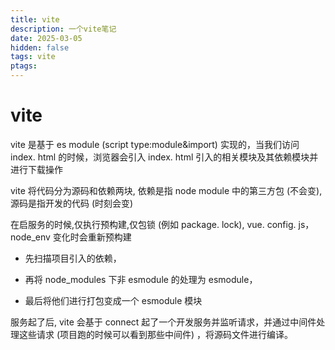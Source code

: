 ```yaml
---
title: vite
description: 一个vite笔记
date: 2025-03-05
hidden: false
tags: vite
ptags: 
---
```

# vite

vite 是基于 es module (script type:module&import) 实现的，当我们访问 index. html 的时候，浏览器会引入 index. html 引入的相关模块及其依赖模块并进行下载操作

vite 将代码分为源码和依赖两块, 依赖是指 node module 中的第三方包 (不会变), 源码是指开发的代码 (时刻会变)

在启服务的时候,仅执行预构建,仅包锁 (例如 package. lock), vue. config. js，node_env 变化时会重新预构建

- 先扫描项目引入的依赖，

- 再将 node_modules 下非 esmodule 的处理为 esmodule，

- 最后将他们进行打包变成一个 esmodule 模块

服务起了后, vite 会基于 connect 起了一个开发服务并监听请求，并通过中间件处理这些请求 (项目跑的时候可以看到那些中间件)
，将源码文件进行编译。